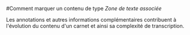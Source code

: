 #Comment marquer un contenu de type *Zone de texte associée*
<p>Les annotations et autres informations complémentaires contribuent à l'évolution du contenu d'un carnet et ainsi sa complexité de transcription.</p>